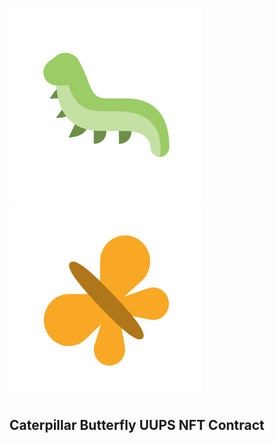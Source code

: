 ![Caterpillar](./img/catterpillar.png) ![Butterfly](./img/butterfly.png)

## Caterpillar  Butterfly UUPS NFT Contract